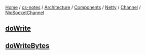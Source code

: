 [Home](https://mengxianbin.github.io) /
[cs-notes](https://mengxianbin.github.io/cs-notes/site) /
[Architecture](https://mengxianbin.github.io/cs-notes/site/Architecture) /
[Components](https://mengxianbin.github.io/cs-notes/site/Architecture/Components) /
[Netty](https://mengxianbin.github.io/cs-notes/site/Architecture/Components/Netty) /
[Channel](https://mengxianbin.github.io/cs-notes/site/Architecture/Components/Netty/Channel) /
[NioSocketChannel](https://mengxianbin.github.io/cs-notes/site/Architecture/Components/Netty/Channel/NioSocketChannel)

## [doWrite](https://mengxianbin.github.io/cs-notes/site/Architecture/Components/Netty/Channel/NioSocketChannel/doWrite)

## [doWriteBytes](https://mengxianbin.github.io/cs-notes/site/Architecture/Components/Netty/Channel/NioSocketChannel/doWriteBytes)
